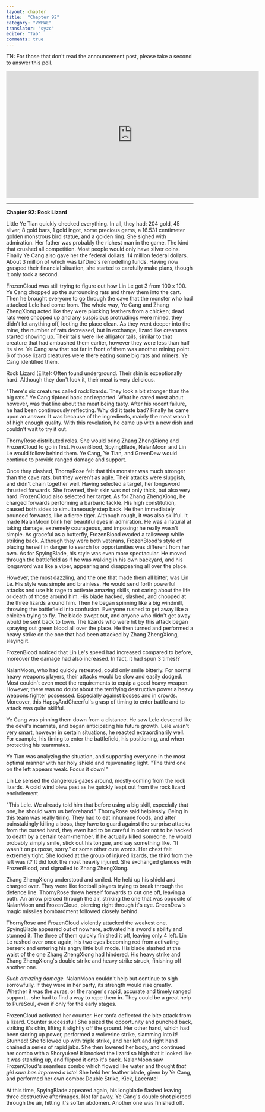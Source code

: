 ```yaml
---
layout: chapter
title:  "Chapter 92"
category: "VWPWE"
translator: "syzc"
editor: "Tab"
comments: true
---
```


TN: For those that don't read the announcement post, please take a second to answer this poll.

<iframe src="https://www.strawpoll.me/embed_1/13262132" style="width:680px;height:342px;border:0;">Loading poll...</iframe>

---

**Chapter 92: Rock Lizard**
 
Little Ye Tian quickly checked everything. In all, they had: 204 gold, 45 silver, 8 gold bars, 1 gold ingot, some precious gems, a 16.531 centimeter golden monstrous bird statue, and a golden ring. She sighed with admiration. Her father was probably the richest man in the game. The kind that crushed all competition. Most people would only have silver coins. Finally Ye Cang also gave her the federal dollars. 14 million federal dollars. About 3 million of which was Lil'Dino's remodelling funds. Having now grasped their financial situation, she started to carefully make plans, though it only took a second. 
 
FrozenCloud was still trying to figure out how Lin Le got 3 from 100 x 100. Ye Cang chopped up the surrounding rats and threw them into the cart. Then he brought everyone to go through the cave that the monster who had attacked Lele had come from. The whole way, Ye Cang and Zhang ZhengXiong acted like they were plucking feathers from a chicken; dead rats were chopped up and any suspicious protrudings were mined, they didn't let anything off, looting the place clean. As they went deeper into the mine, the number of rats decreased, but in exchange, lizard like creatures started showing up. Their tails were like alligator tails, similar to that creature that had ambushed them earlier, however they were less than half its size. Ye Cang saw that not far in front of them was another mining point. 6 of those lizard creatures were there eating some big rats and miners. Ye Cang identified them.
 
Rock Lizard (Elite): Often found underground. Their skin is exceptionally hard. Although they don't look it, their meat is very delicious.
 
"There's six creatures called rock lizards. They look a bit stronger than the big rats." Ye Cang tiptoed back and reported. What he cared most about however, was that line about the meat being tasty. After his recent failure, he had been continuously reflecting. Why did it taste bad? Finally he came upon an answer. It was because of the ingredients, mainly the meat wasn't of high enough quality. With this revelation, he came up with a new dish and couldn't wait to try it out.
 
ThornyRose distributed roles. She would bring Zhang ZhengXiong and FrozenCloud to go in first. FrozenBlood, SpyingBlade, NalanMoon and Lin Le would follow behind them. Ye Cang, Ye Tian, and GreenDew would continue to provide ranged damage and support.
 
Once they clashed, ThornyRose felt that this monster was much stronger than the cave rats, but they weren't as agile. Their attacks were sluggish, and didn't chain together well. Having selected a target, her longsword thrusted forwards. She frowned, their skin was not only thick, but also very hard. FrozenCloud also selected her target. As for Zhang ZhengXiong, he charged forwards performing a barbaric tackle. His high constitution, caused both sides to simultaneously step back. He then immediately pounced forwards, like a fierce tiger. Although rough, it was also skillful. It made NalanMoon blink her beautiful eyes in admiration. He was a natural at taking damage, extremely courageous, and imposing; he really wasn't simple. As graceful as a butterfly, FrozenBlood evaded a tailsweep while striking back. Although they were both veterans, FrozenBlood's style of placing herself in danger to search for opportunities was different from her own. As for SpyingBlade, his style was even more spectacular. He moved through the battlefield as if he was walking in his own backyard, and his longsword was like a viper, appearing and disappearing all over the place.
 
However, the most dazzling, and the one that made them all bitter, was Lin Le. His style was simple and brainless. He would send forth powerful attacks and use his rage to activate amazing skills, not caring about the life or death of those around him. His blade hacked, slashed, and chopped at the three lizards around him. Then he began spinning like a big windmill, throwing the battlefield into confusion. Everyone rushed to get away like a chicken trying to fly. The blade swept out, and anyone who didn't get away would be sent back to town. The lizards who were hit by this attack began spraying out green blood all over the place. He then turned and performed a heavy strike on the one that had been attacked by Zhang ZhengXiong, slaying it. 
 
FrozenBlood noticed that Lin Le's speed had increased compared to before, moreover the damage had also increased. In fact, it had spun 3 times!?
 
NalanMoon, who had quickly retreated, could only smile bitterly. For normal heavy weapons players, their attacks would be slow and easily dodged. Most couldn't even meet the requirements to equip a good heavy weapon. However, there was no doubt about the terrifying destructive power a heavy weapons fighter possessed. Especially against bosses and in crowds. Moreover, this HappyAndCheerful's grasp of timing to enter battle and to attack was quite skillful.
 
Ye Cang was pinning them down from a distance. He saw Lele descend like the devil's incarnate, and began anticipating his future growth. Lele wasn't very smart, however in certain situations, he reacted extraordinarily well. For example, his timing to enter the battlefield, his positioning, and when protecting his teammates.
 
Ye Tian was analyzing the situation, and supporting everyone in the most optimal manner with her holy shield and rejuvenating light. "The third one on the left appears weak. Focus it down!"
 
Lin Le sensed the dangerous gazes around, mostly coming from the rock lizards. A cold wind blew past as he quickly leapt out from the rock lizard encirclement.
 
"This Lele. We already told him that before using a big skill, especially that one, he should warn us beforehand." ThornyRose said helplessly. Being in this team was really tiring. They had to eat inhumane foods, and after painstakingly killing a boss, they have to guard against the surprise attacks from the cursed hand, they even had to be careful in order not to be hacked to death by a certain team-member. If he actually killed someone, he would probably simply smile, stick out his tongue, and say something like. "It wasn't on purpose, sorry." or some other cute words. Her chest felt extremely tight. She looked at the group of injured lizards, the third from the left was it? It did look the most heavily injured. She exchanged glances with FrozenBlood, and signalled to Zhang ZhengXiong.
 
Zhang ZhengXiong understood and smiled. He held up his shield and charged over. They were like football players trying to break through the defence line. ThornyRose threw herself forwards to cut one off, leaving a path. An arrow pierced through the air, striking the one that was opposite of NalanMoon and FrozenCloud, piercing right through it's eye. GreenDew's magic missiles bombardment followed closely behind.
 
ThornyRose and FrozenCloud violently attacked the weakest one. SpyingBlade appeared out of nowhere, activated his sword's ability and stunned it. The three of them quickly finished it off, leaving only 4 left. Lin Le rushed over once again, his two eyes becoming red from activating berserk and entering his angry little bull mode. His blade slashed at the waist of the one Zhang ZhengXiong had hindered. His heavy strike and Zhang ZhengXiong's double strike and heavy strike struck, finishing off another one.
 
*Such amazing damage.* NalanMoon couldn't help but continue to sigh sorrowfully. If they were in her party, its strength would rise greatly. Whether it was the auras, or the ranger's rapid, accurate and timely ranged support... she had to find a way to rope them in. They could be a great help to PureSoul, even if only for the early stages.
 
FrozenCloud activated her counter. Her tonfa deflected the bite attack from a lizard. Counter successful! She seized the opportunity and punched back, striking it's chin, lifting it slightly off the ground. Her other hand, which had been storing up power, performed a wolverine strike, slamming into it! Stunned! She followed up with triple strike, and her left and right hand chained a series of rapid jabs. She then lowered her body, and continued her combo with a Shoryuken! It knocked the lizard so high that it looked like it was standing up, and flipped it onto it's back. NalanMoon saw FrozenCloud's seamless combo which flowed like water and thought *that girl sure has improved a lote*! She held her feather blade, given by Ye Cang, and performed her own combo: Double Strike, Kick, Lacerate!
 
At this time, SpyingBlade appeared again, his longblade flashed leaving three destructive afterimages. Not far away, Ye Cang's double shot pierced through the air, hitting it's softer abdomen. Another one was finished off.
